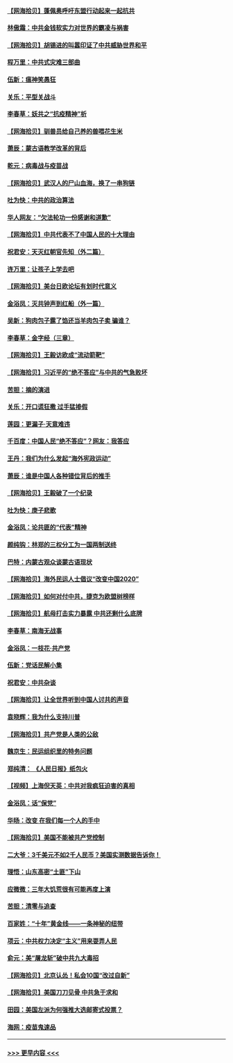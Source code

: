 #### [【网海拾贝】蓬佩奥呼吁东盟行动起来一起抗共](../pages/nsc993/n12398291.md?t=09121702) 
#### [林傲霜：中共金钱软实力对世界的霸凌与祸害](../pages/nsc993/n12397515.md?t=09121702) 
#### [【网海拾贝】胡锡进的叫嚣印证了中共威胁世界和平](../pages/nsc993/n12397455.md?t=09121702) 
#### [程万里：中共式灾难三部曲](../pages/nsc993/n12397106.md?t=09121702) 
#### [伍新：瘟神笑愚狂](../pages/nsc993/n12397052.md?t=09121702) 
#### [关乐：平型关战斗](../pages/nsc993/n12395387.md?t=09121702) 
#### [李春草：妖共之“抗疫精神”析](../pages/nsc993/n12395240.md?t=09121702) 
#### [【网海拾贝】驯兽员给自己养的兽喂花生米](../pages/nsc993/n12393919.md?t=09121702) 
#### [萧辰：蒙古语教学改革的背后](../pages/nsc993/n12393677.md?t=09121702) 
#### [乾元：病毒战与疫苗战](../pages/nsc993/n12393107.md?t=09121702) 
#### [【网海拾贝】武汉人的尸山血海，换了一串狗链](../pages/nsc993/n12393043.md?t=09121702) 
#### [吐为快：中共的政治算法](../pages/nsc993/n12390506.md?t=09121702) 
#### [华人网友：“欠法轮功一份感谢和道歉”](../pages/nsc993/n12390098.md?t=09121702) 
#### [【网海拾贝】中共代表不了中国人民的十大理由](../pages/nsc993/n12388155.md?t=09121702) 
#### [祝君安：天灭红朝官先知（外二篇）](../pages/nsc993/n12387957.md?t=09121702) 
#### [连万里：让孩子上学去吧](../pages/nsc993/n12385309.md?t=09121702) 
#### [【网海拾贝】美台日欧论坛有划时代意义](../pages/nsc993/n12385232.md?t=09121702) 
#### [金浴凤：灭共钟声到红船（外一篇）](../pages/nsc993/n12385154.md?t=09121702) 
#### [吴新：狗肉包子露了馅还当羊肉包子卖 骗谁？](../pages/nsc993/n12385133.md?t=09121702) 
#### [李春草：金字经（三章）](../pages/nsc993/n12383691.md?t=09121702) 
#### [【网海拾贝】王毅访欧成“流动箭靶”](../pages/nsc993/n12383338.md?t=09121702) 
#### [【网海拾贝】习近平的“绝不答应”与中共的气急败坏](../pages/nsc993/n12382819.md?t=09121702) 
#### [苦胆：摘的演进](../pages/nsc993/n12382619.md?t=09121702) 
#### [关乐：开口谎狂撒 过手猛掺假](../pages/nsc993/n12382604.md?t=09121702) 
#### [莲园：更漏子‧天意难违](../pages/nsc993/n12382598.md?t=09121702) 
#### [千百度：中国人民“绝不答应”？网友：我答应](../pages/nsc993/n12382024.md?t=09121702) 
#### [王丹：我们为什么发起“海外宪政运动”](../pages/nsc993/n12380286.md?t=09121702) 
#### [萧辰：谁是中国人各种错位背后的推手](../pages/nsc993/n12379800.md?t=09121702) 
#### [【网海拾贝】王毅破了一个纪录](../pages/nsc993/n12379251.md?t=09121702) 
#### [吐为快：庚子悲歌](../pages/nsc993/n12378821.md?t=09121702) 
#### [金浴凤：论共匪的“代表”精神](../pages/nsc993/n12377546.md?t=09121702) 
#### [颜纯钩：林郑的三权分工为一国两制送终](../pages/nsc993/n12377306.md?t=09121702) 
#### [巴特：内蒙古观众谈蒙古语现状](../pages/nsc993/n12376923.md?t=09121702) 
#### [【网海拾贝】海外民运人士倡议“改变中国2020”](../pages/nsc993/n12376682.md?t=09121702) 
#### [【网海拾贝】如何对付中共，捷克为欧盟树榜样](../pages/nsc993/n12374209.md?t=09121702) 
#### [【网海拾贝】航母打击实力暴露 中共还剩什么底牌](../pages/nsc993/n12371825.md?t=09121702) 
#### [李春草：南海无战事](../pages/nsc993/n12371159.md?t=09121702) 
#### [金浴凤：一枝花·共产党](../pages/nsc993/n12368757.md?t=09121702) 
#### [伍新：党话民解小集](../pages/nsc993/n12366907.md?t=09121702) 
#### [祝君安：中共杂谈](../pages/nsc993/n12366076.md?t=09121702) 
#### [【网海拾贝】让全世界听到中国人讨共的声音](../pages/nsc993/n12365569.md?t=09121702) 
#### [袁晓辉：我为什么支持川普](../pages/nsc993/n12362670.md?t=09121702) 
#### [【网海拾贝】共产党是人类的公敌](../pages/nsc993/n12363182.md?t=09121702) 
#### [魏京生：民运组织里的特务问题](../pages/nsc993/n12363010.md?t=09121702) 
#### [郑纯清： 《人民日报》纸包火](../pages/nsc993/n12362706.md?t=09121702) 
#### [【视频】上海倪天英：中共对我疯狂迫害的真相](../pages/nsc993/n12356341.md?t=09121702) 
#### [金浴凤：话“保党”](../pages/nsc993/n12361867.md?t=09121702) 
#### [华旸：改变 在我们每一个人的手中](../pages/nsc993/n12361774.md?t=09121702) 
#### [【网海拾贝】美国不能被共产党控制](../pages/nsc993/n12360271.md?t=09121702) 
#### [二大爷：3千美元不如2千人民币？美国实测数据告诉你！](../pages/nsc993/n12358563.md?t=09121702) 
#### [理悟：山东高密“土匪”下山](../pages/nsc993/n12358535.md?t=09121702) 
#### [应微微：三年大饥荒很有可能再度上演](../pages/nsc993/n12358523.md?t=09121702) 
#### [苦胆：清零与追查](../pages/nsc993/n12358501.md?t=09121702) 
#### [百家姓：“十年”黄金线——一条神秘的纽带](../pages/nsc993/n12358319.md?t=09121702) 
#### [项云：中共权力决定“主义”用来耍弄人民](../pages/nsc993/n12358172.md?t=09121702) 
#### [俞元：美“屠龙斩”破中共九大毒招](../pages/nsc993/n12357822.md?t=09121702) 
#### [【网海拾贝】北京认怂！私会10国“改过自新”](../pages/nsc993/n12357784.md?t=09121702) 
#### [【网海拾贝】美国刀刀见骨 中共急于求和](../pages/nsc993/n12355511.md?t=09121702) 
#### [田园：美国左派为何强推大选邮寄式投票？](../pages/nsc993/n12352963.md?t=09121702) 
#### [海网：疫苗鬼速品](../pages/nsc993/n12354438.md?t=09121702) 

----
#### [ >>> 更早内容 <<< ](../indexes/nsc993-earlier.md)
